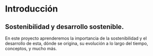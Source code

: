 # Introducción 

## Sostenibilidad y desarrollo sostenible.

En este proyecto aprenderemos la importancia de la sostenibilidad y el desarrollo de esta, dónde se origina, su evolución a lo largo del tiempo, conceptos, y mucho más.




